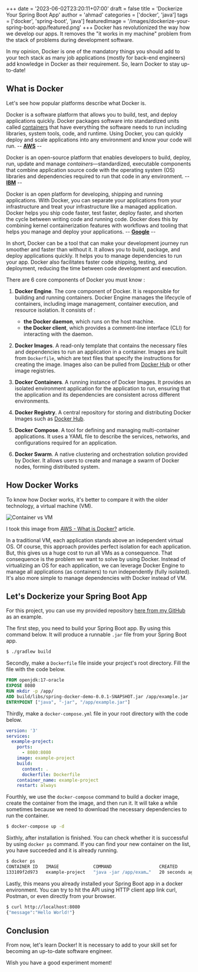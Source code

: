 +++
date = '2023-06-02T23:20:11+07:00'
draft = false
title = 'Dockerize Your Spring Boot App'
author = 'ahmad'
categories = ['docker', 'java']
tags = ['docker', 'spring-boot', 'java']
featuredImage = '/images/dockerize-your-spring-boot-app/featured.png'
+++
Docker has revolutionized the way how we develop our apps. It removes the "it works in my machine" problem from the stack of problems during development software.

In my opinion, Docker is one of the mandatory things you should add to your tech stack as many job applications (mostly for back-end engineers) add knowledge in Docker as their requirement. So, learn Docker to stay up-to-date!

## What is Docker

Let's see how popular platforms describe what Docker is.

Docker is a software platform that allows you to build, test, and deploy applications quickly. Docker packages software into standardized units called [containers](https://aws.amazon.com/containers/) that have everything the software needs to run including libraries, system tools, code, and runtime. Using Docker, you can quickly deploy and scale applications into any environment and know your code will run. -- [**AWS**](https://aws.amazon.com/docker/) \--

Docker is an open-source platform that enables developers to build, deploy, run, update and manage *containers*—standardized, executable components that combine application source code with the operating system (OS) libraries and dependencies required to run that code in any environment. -- [**IBM**](https://www.ibm.com/topics/docker) --

Docker is an open platform for developing, shipping and running applications. With Docker, you can separate your applications from your infrastructure and treat your infrastructure like a managed application. Docker helps you ship code faster, test faster, deploy faster, and shorten the cycle between writing code and running code. Docker does this by combining kernel containerization features with workflows and tooling that helps you manage and deploy your applications. -- [**Google**](https://www.cloudskillsboost.google/focuses/1029?parent=catalog) --

In short, Docker can be a tool that can make your development journey run smoother and faster than without it. It allows you to build, package, and deploy applications quickly. It helps you to manage dependencies to run your app. Docker also facilitates faster code shipping, testing, and deployment, reducing the time between code development and execution.

There are 6 core components of Docker you must know :

1. **Docker Engine**. The core component of Docker. It is responsible for building and running containers. Docker Engine manages the lifecycle of containers, including image management, container execution, and resource isolation. It consists of :
    - **the Docker daemon**, which runs on the host machine.
    - **the Docker client**, which provides a comment-line interface (CLI) for interacting with the daemon.

2. **Docker Images**. A read-only template that contains the necessary files and dependencies to run an application in a container. Images are built from `Dockerfile`, which are text files that specify the instructions for creating the image. Images also can be pulled from [Docker Hub](https://hub.docker.com/) or other image registries.

3. **Docker Containers**. A running instance of Docker Images. It provides an isolated environment application for the application to run, ensuring that the application and its dependencies are consistent across different environments.

4. **Docker Registry**. A central repository for storing and distributing Docker Images such as [Docker Hub](https://hub.docker.com/).

5. **Docker Compose**. A tool for defining and managing multi-container applications. It uses a YAML file to describe the services, networks, and configurations required for an application.

6. **Docker Swarm**. A native clustering and orchestration solution provided by Docker. It allows users to create and manage a swarm of Docker nodes, forming distributed system.


## How Docker Works

To know how Docker works, it's better to compare it with the older technology, a virtual machine (VM).


![Container vs VM](/images/dockerize-your-spring-boot-app/dockerized-1.webp)

I took this image from [AWS - What is Docker?](https://aws.amazon.com/docker/) article.

In a traditional VM, each application stands above an independent virtual OS. Of course, this approach provides perfect isolation for each application. But, this gives us a huge cost to run all VMs as a consequence. That consequence is the problem we want to solve by using Docker. Instead of virtualizing an OS for each application, we can leverage Docker Engine to manage all applications (as containers) to run independently (fully isolated). It's also more simple to manage dependencies with Docker instead of VM.

## Let's Dockerize your Spring Boot App

For this project, you can use my provided repository [here from my GitHub](https://github.com/justahmed99/spring-boot-docker-tutorial) as an example.

The first step, you need to build your Spring Boot app. By using this command below. It will produce a runnable `.jar` file from your Spring Boot app.

```bash
$ ./gradlew build
```

Secondly, make a `Dockerfile` file inside your project's root directory. Fill the file with the code below.

```dockerfile
FROM openjdk:17-oracle
EXPOSE 8080
RUN mkdir -p /app/
ADD build/libs/spring-docker-demo-0.0.1-SNAPSHOT.jar /app/example.jar
ENTRYPOINT ["java", "-jar", "/app/example.jar"]
```

Thirdly, make a `docker-compose.yml` file in your root directory with the code below.

```yaml
version: '3'
services:
  example-project:
    ports:
      - 8080:8080
    image: example-project
    build:
      context: .
      dockerfile: Dockerfile
    container_name: example-project
    restart: always
```

Fourthly, we use the `docker-compose` command to build a docker image, create the container from the image, and then run it. It will take a while sometimes because we need to download the necessary dependencies to run the container.

```bash
$ docker-compose up -d
```

Sixthly, after installation is finished. You can check whether it is successful by using `docker ps` command. If you can find your new container on the list, you have succeeded and it is already running.

```bash
$ docker ps
CONTAINER ID   IMAGE             COMMAND                  CREATED          STATUS          PORTS                    NAMES
133109f2d973   example-project   "java -jar /app/exam…"   20 seconds ago   Up 18 seconds   0.0.0.0:8080->8080/tcp   example-project
```

Lastly, this means you already installed your Spring Boot app in a docker environment. You can try to hit the API using HTTP client app link curl, Postman, or even directly from your browser.

```bash
$ curl http://localhost:8080
{"message":"Hello World!"}
```

## Conclusion

From now, let's learn Docker! It is necessary to add to your skill set for becoming an up-to-date software engineer.

Wish you have a good experiment moment!